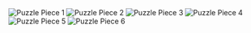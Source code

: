 <!DOCTYPE html>
<html lang="en">
<body>
<main class="grid-section puzzle-area">
  <div class="flex-puzzle-container">
   <img src="image 2.jpg" alt="Puzzle Piece 1">
   <img src="images/butterfly_02.jpg" alt="Puzzle Piece 2">
   <img src="images/butterfly_03.jpg" alt="Puzzle Piece 3">
   <img src="images/butterfly_04.jpg" alt="Puzzle Piece 4">
   <img src="images/butterfly_05.jpg" alt="Puzzle Piece 5">
   <img src="images/butterfly_06.jpg" alt="Puzzle Piece 6">
  </div>
</body>
</html>

